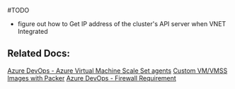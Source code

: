 #TODO

- figure out how to Get IP address of the cluster's API server when VNET Integrated

## Related Docs:

[Azure DevOps - Azure Virtual Machine Scale Set agents](https://learn.microsoft.com/en-us/azure/devops/pipelines/agents/scale-set-agents?view=azure-devops)
[Custom VM/VMSS Images with Packer](https://github.com/actions/runner-images/blob/main/images/linux/ubuntu2204.pkr.hcl)
[Azure DevOps - Firewall Requirement](https://learn.microsoft.com/en-us/azure/devops/pipelines/agents/v2-linux?view=azure-devops#im-running-a-firewall-and-my-code-is-in-azure-repos-what-urls-does-the-agent-need-to-communicate-with)